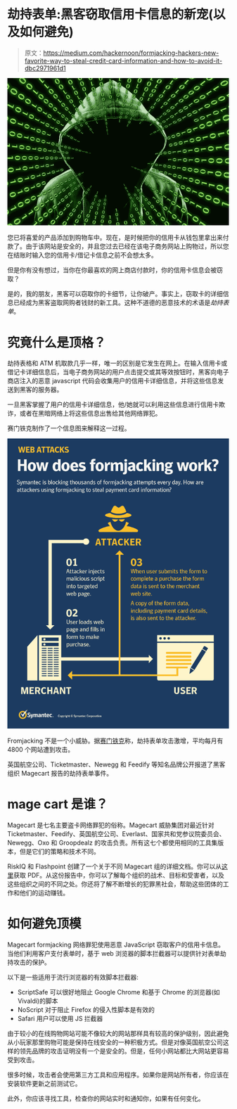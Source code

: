 # 劫持表单:黑客窃取信用卡信息的新宠(以及如何避免)

> 原文：<https://medium.com/hackernoon/formjacking-hackers-new-favorite-way-to-steal-credit-card-information-and-how-to-avoid-it-dbc2971961d1>

![](img/eb293158eec533f37f2cec039c6ebac7.png)

您已将喜爱的产品添加到购物车中。现在，是时候把你的信用卡从钱包里拿出来付款了。由于该网站是安全的，并且您过去已经在该电子商务网站上购物过，所以您在结账时输入您的信用卡/借记卡信息之前不会想太多。

但是你有没有想过，当你在你最喜欢的网上商店付款时，你的信用卡信息会被窃取？

是的，我的朋友，黑客可以窃取你的卡细节，让你破产。事实上，窃取卡的详细信息已经成为黑客盗取网购者钱财的新工具。这种不道德的恶意技术的术语是*劫持表单*。

# **究竟什么是顶格？**

劫持表格和 ATM 机取款几乎一样，唯一的区别是它发生在网上。在输入信用卡或借记卡详细信息后，当电子商务网站的用户点击提交或其等效按钮时，黑客向电子商店注入的恶意 javascript 代码会收集用户的信用卡详细信息，并将这些信息发送到黑客的服务器。

一旦黑客掌握了用户的信用卡详细信息，他/她就可以利用这些信息进行信用卡欺诈，或者在黑暗网络上将这些信息出售给其他网络罪犯。

赛门铁克制作了一个信息图来解释这一过程。

![](img/74c1f97df705fcce518496de47dda0d2.png)

Fromjacking 不是一个小威胁。据[赛门铁克](https://resource.elq.symantec.com/LP=6819)称，劫持表单攻击激增，平均每月有 4800 个网站遭到攻击。

英国航空公司、Ticketmaster、Newegg 和 Feedify 等知名品牌公开报道了黑客组织 Magecart 报告的劫持表单事件。

# **mage cart 是谁？**

Magecart 是七名主要盗卡网络罪犯的俗称。Magecart 威胁集团对最近针对 Ticketmaster、Feedify、英国航空公司、Everlast、国家共和党参议院委员会、Newegg、Oxo 和 Groopdealz 的攻击负责。所有这七个都使用相同的工具集版本，但是它们的策略和技术不同。

RiskIQ 和 Flashpoint 创建了一个关于不同 Magecart 组的详细文档。你可以从[这里](https://www.riskiq.com/research/inside-magecart/)获取 PDF。从这份报告中，你可以了解每个组织的战术、目标和受害者，以及这些组织之间的不同之处。你还将了解不断增长的犯罪黑社会，帮助这些团体的工作和他们的运动赚钱。

# **如何避免顶模**

Magecart formjacking 网络罪犯使用恶意 JavaScript 窃取客户的信用卡信息。当他们利用客户支付表单时，基于 web 浏览器的脚本拦截器可以提供针对表单劫持攻击的保护。

以下是一些适用于流行浏览器的有效脚本拦截器:

*   ScriptSafe 可以很好地阻止 Google Chrome 和基于 Chrome 的浏览器(如 Vivaldi)的脚本
*   NoScript 对于阻止 Firefox 的侵入性脚本是有效的
*   Safari 用户可以使用 JS 拦截器

由于较小的在线购物网站可能不像较大的网站那样具有较高的保护级别，因此避免从小玩家那里购物可能是保持在线安全的一种积极方式。但是对像英国航空公司这样的领先品牌的攻击证明没有一个是安全的。但是，任何小网站都比大网站更容易受到攻击。

很多时候，攻击者会使用第三方工具和应用程序。如果你是网站所有者，你应该在安装软件更新之前测试它。

此外，你应该寻找工具，检查你的网站实时和通知你，如果有任何变化。